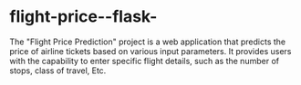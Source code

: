 # flight-price--flask-
The "Flight Price Prediction" project is a web application that predicts the price of airline tickets based on various input parameters. It provides users with the capability to enter specific flight details, such as the number of stops, class of travel, Etc.
